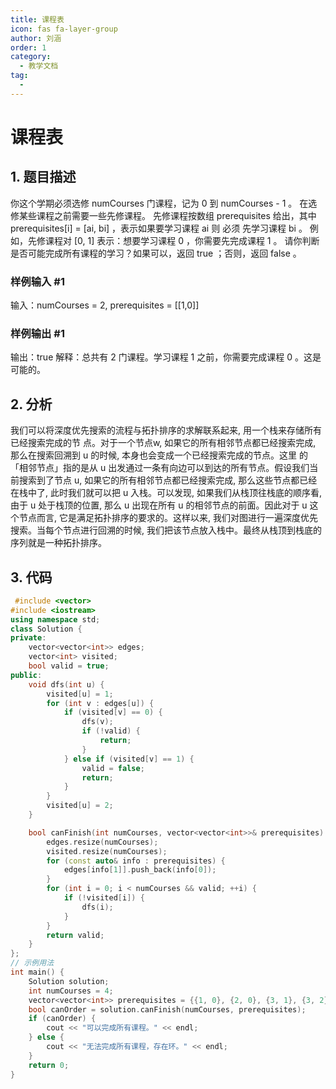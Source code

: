 ```yaml
---
title: 课程表
icon: fas fa-layer-group
author: 刘涵
order: 1
category:
  - 教学文档
tag:
  - 
---
```


# 课程表
## 1. 题目描述
你这个学期必须选修 numCourses 门课程，记为 0 到 numCourses - 1 。
在选修某些课程之前需要一些先修课程。 先修课程按数组 prerequisites 给出，其中 prerequisites[i] = [ai, bi] ，表示如果要学习课程 ai 则 必须 先学习课程  bi 。
例如，先修课程对 [0, 1] 表示：想要学习课程 0 ，你需要先完成课程 1 。
请你判断是否可能完成所有课程的学习？如果可以，返回 true ；否则，返回 false 。


### 样例输入 #1
输入：numCourses = 2, prerequisites = [[1,0]]

### 样例输出 #1
输出：true
解释：总共有 2 门课程。学习课程 1 之前，你需要完成课程 0 。这是可能的。


## 2. 分析
我们可以将深度优先搜索的流程与拓扑排序的求解联系起来, 用一个栈来存储所有已经搜索完成的节 点。对于一个节点w, 如果它的所有相邻节点都已经搜索完成, 那么在搜索回溯到 u 的时候, 本身也会变成一个已经搜索完成的节点。这里 的「相邻节点」指的是从 u 出发通过一条有向边可以到达的所有节点。假设我们当前搜索到了节点 u, 如果它的所有相邻节点都已经搜索完成, 那么这些节点都已经在栈中了, 此时我们就可以把 u 入栈。可以发现, 如果我们从栈顶往栈底的顺序看,由于 u 处于栈顶的位置, 那么 u 出现在所有 u 的相邻节点的前面。因此对于 u 这个节点而言, 它是满足拓扑排序的要求的。这样以来, 我们对图进行一遍深度优先搜索。当每个节点进行回溯的时候, 我们把该节点放入栈中。最终从栈顶到栈底的序列就是一种拓扑排序。


## 3. 代码

```cpp
 #include <vector>
#include <iostream>
using namespace std;
class Solution {
private:
    vector<vector<int>> edges;
    vector<int> visited;
    bool valid = true;
public:
    void dfs(int u) {
        visited[u] = 1;
        for (int v : edges[u]) {
            if (visited[v] == 0) {
                dfs(v);
                if (!valid) {
                    return;
                }
            } else if (visited[v] == 1) {
                valid = false;
                return;
            }
        }
        visited[u] = 2;
    }

    bool canFinish(int numCourses, vector<vector<int>>& prerequisites) {
        edges.resize(numCourses);
        visited.resize(numCourses);
        for (const auto& info : prerequisites) {
            edges[info[1]].push_back(info[0]);
        }
        for (int i = 0; i < numCourses && valid; ++i) {
            if (!visited[i]) {
                dfs(i);
            }
        }
        return valid;
    }
};
// 示例用法
int main() {
    Solution solution;
    int numCourses = 4;
    vector<vector<int>> prerequisites = {{1, 0}, {2, 0}, {3, 1}, {3, 2}};
    bool canOrder = solution.canFinish(numCourses, prerequisites);
    if (canOrder) {
        cout << "可以完成所有课程。" << endl;
    } else {
        cout << "无法完成所有课程，存在环。" << endl;
    }
    return 0;
}

```